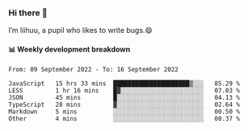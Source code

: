 ### Hi there 👋
I’m liihuu, a pupil who likes to write bugs.😄


#### 📊 Weekly development breakdown
<!--START_SECTION:waka-->

```text
From: 09 September 2022 - To: 16 September 2022

JavaScript   15 hrs 33 mins  █████████████████████▒░░░   85.29 %
LESS         1 hr 16 mins    █▓░░░░░░░░░░░░░░░░░░░░░░░   07.03 %
JSON         45 mins         █░░░░░░░░░░░░░░░░░░░░░░░░   04.13 %
TypeScript   28 mins         ▓░░░░░░░░░░░░░░░░░░░░░░░░   02.64 %
Markdown     5 mins          ░░░░░░░░░░░░░░░░░░░░░░░░░   00.50 %
Other        4 mins          ░░░░░░░░░░░░░░░░░░░░░░░░░   00.37 %
```

<!--END_SECTION:waka-->

<!--
**liihuu/liihuu** is a ✨ _special_ ✨ repository because its `README.md` (this file) appears on your GitHub profile.

Here are some ideas to get you started:

- 🔭 I’m currently working on ...
- 🌱 I’m currently learning ...
- 👯 I’m looking to collaborate on ...
- 🤔 I’m looking for help with ...
- 💬 Ask me about ...
- 📫 How to reach me: ...
- 😄 Pronouns: ...
- ⚡ Fun fact: ...
-->
